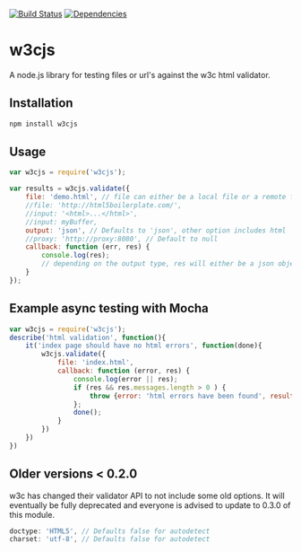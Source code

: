 
[![Build Status](https://secure.travis-ci.org/thomasdavis/w3cjs.png?branch=master)](http://travis-ci.org/ganlanyuan/w3cjs)
[![Dependencies](https://david-dm.org/ganlanyuan/w3cjs.png)](https://david-dm.org/ganlanyuan/w3cjs)

# w3cjs

A node.js library for testing files or url's against the w3c html validator.

## Installation

```js
npm install w3cjs
```

## Usage

```js
var w3cjs = require('w3cjs');

var results = w3cjs.validate({
	file: 'demo.html', // file can either be a local file or a remote file
	//file: 'http://html5boilerplate.com/',
	//input: '<html>...</html>',
	//input: myBuffer,
	output: 'json', // Defaults to 'json', other option includes html
	//proxy: 'http://proxy:8080', // Default to null
	callback: function (err, res) {
		console.log(res);
		// depending on the output type, res will either be a json object or a html string
	}
});
```

## Example async testing with Mocha

```js
var w3cjs = require('w3cjs');
describe('html validation', function(){
	it('index page should have no html errors', function(done){
		w3cjs.validate({
			file: 'index.html',
			callback: function (error, res) {
				console.log(error || res);
				if (res && res.messages.length > 0 ) {
					throw {error: 'html errors have been found', results: res};
				};
				done();
			}
		})
	})
})

```

## Older versions < 0.2.0

w3c has changed their validator API to not include some old options. It will eventually be fully deprecated and everyone is advised to update to 0.3.0 of this module.

```js
doctype: 'HTML5', // Defaults false for autodetect
charset: 'utf-8', // Defaults false for autodetect
```
